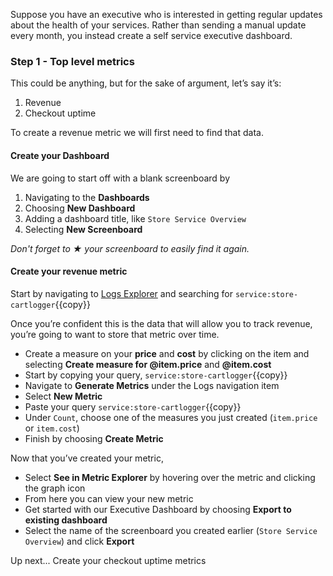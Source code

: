 Suppose you have an executive who is interested in getting regular updates about the health of your services. Rather than sending a manual update every month, you instead create a self service executive dashboard.

### Step 1 - Top level metrics

This could be anything, but for the sake of argument, let’s say it’s:
1. Revenue
2. Checkout uptime

To create a revenue metric we will first need to find that data.

#### Create your Dashboard

We are going to start off with a blank screenboard by
1. Navigating to the **Dashboards**
2. Choosing **New Dashboard**
3. Adding a dashboard title, like `Store Service Overview`
4. Selecting **New Screenboard**

*Don't forget to ★ your screenboard to easily find it again.*

#### Create your revenue metric
Start by navigating to [Logs Explorer](https://app.datadoghq.com/logs) and searching for `service:store-cartlogger`{{copy}}

Once you’re confident this is the data that will allow you to track revenue, you’re going to want to store that metric over time.

- Create a measure on your **price** and **cost** by clicking on the item and selecting **Create measure for @item.price** and **@item.cost**
- Start by copying your query, `service:store-cartlogger`{{copy}}
- Navigate to **Generate Metrics** under the Logs navigation item
- Select **New Metric**
- Paste your query `service:store-cartlogger`{{copy}}
- Under `Count`, choose one of the measures you just created (`item.price` or `item.cost`)
- Finish by choosing **Create Metric**

Now that you’ve created your metric,
- Select **See in Metric Explorer** by hovering over the metric and clicking the graph icon
- From here you can view your new metric
- Get started with our Executive Dashboard by choosing **Export to existing dashboard**
- Select the name of the screenboard you created earlier (`Store Service Overview`) and click **Export**

Up next... Create your checkout uptime metrics
